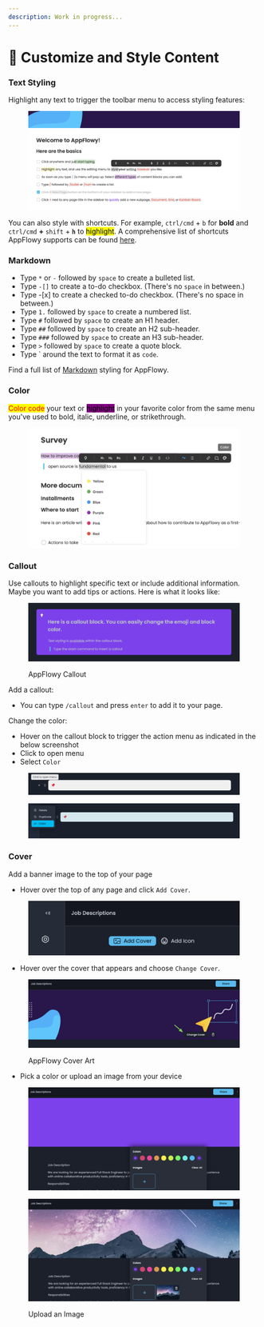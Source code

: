 ```yaml
---
description: Work in progress...
---
```


# 🎨 Customize and Style Content

### Text Styling

Highlight any text to trigger the toolbar menu to access styling features:

<figure><img src="../.gitbook/assets/image (7) (1) (1).png" alt=""><figcaption></figcaption></figure>

You can also style with shortcuts. For example, `ctrl/cmd` + `b` for **bold** and `ctrl/cmd` **+** `shift` + **`h`** to <mark style="background-color:yellow;">highlight</mark>. A comprehensive list of shortcuts AppFlowy supports can be found [here](shortcuts.md).



### Markdown

* Type `*` or `-` followed by `space` to create a bulleted list.
* Type `-[]` to create a to-do checkbox. (There's no `space` in between.)
* Type -\[x] to create a checked to-do checkbox. (There's no space in between.)
* Type `1.` followed by `space` to create a numbered list.
* Type `#` followed by `space` to create an H1 header.
* Type `##` followed by `space` to create an H2 sub-header.
* Type `###` followed by `space` to create an H3 sub-header.
* Type `>` followed by `space` to create a quote block.
* Type \` around the text to format it as `code`.

Find a full list of [Markdown](customize-and-style-content.md#markdown) styling for AppFlowy.



### Color

<mark style="color:red;">Color code</mark> your text or <mark style="background-color:purple;">highlight</mark> in your favorite color from the same menu you've used to bold, italic, underline, or strikethrough.

<figure><img src="../.gitbook/assets/image (2) (1) (1) (1).png" alt=""><figcaption></figcaption></figure>

### Callout

Use callouts to highlight specific text or include additional information. Maybe you want to add tips or actions. Here is what it looks like:

<figure><img src="../.gitbook/assets/image (2) (1) (1).png" alt=""><figcaption><p>AppFlowy Callout</p></figcaption></figure>

Add a callout:

* You can type `/callout` and press `enter` to add it to your page.

Change the color:

* Hover on the callout block to trigger the action menu as indicated in the below screenshot
* Click to open menu
* Select `Color`

<figure><img src="../.gitbook/assets/image (25).png" alt=""><figcaption></figcaption></figure>

<figure><img src="../.gitbook/assets/image (24).png" alt=""><figcaption></figcaption></figure>

### Cover

Add a banner image to the top of your page

* Hover over the top of any page and click `Add Cover`.

<figure><img src="../.gitbook/assets/image (10) (1).png" alt=""><figcaption></figcaption></figure>

* Hover over the cover that appears and choose `Change Cover`.

<figure><img src="../.gitbook/assets/image (9) (1).png" alt=""><figcaption><p>AppFlowy Cover Art</p></figcaption></figure>

* Pick a color or upload an image from your device&#x20;

<figure><img src="../.gitbook/assets/image (11) (1).png" alt=""><figcaption></figcaption></figure>

<figure><img src="../.gitbook/assets/image (8) (1) (1).png" alt=""><figcaption><p>Upload an Image </p></figcaption></figure>
